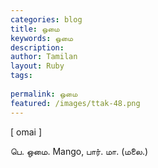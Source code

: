 ```yaml
---
categories: blog
title: ஒமை
keywords: ஒமை
description: 
author: Tamilan
layout: Ruby
tags: 
 
permalink: ஒமை
featured: /images/ttak-48.png
---
```

  
[ omai ]  
  
பெ. ஒமை. Mango, பார். மா. (மலை.)